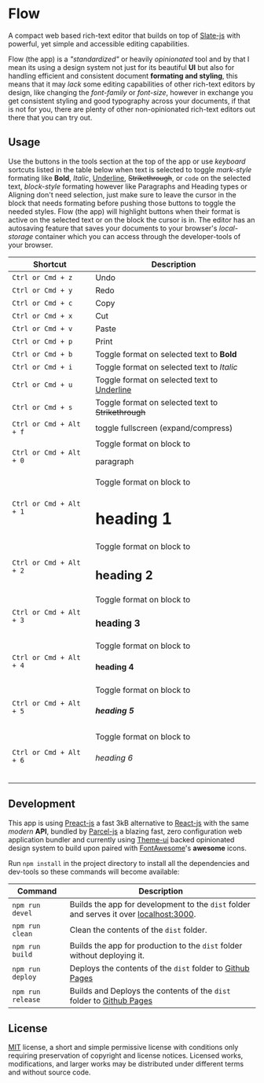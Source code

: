 # Flow

A compact web based rich-text editor that builds on top of [Slate-js](https://docs.slatejs.org/) with powerful, yet simple and accessible editing capabilities.

Flow (the app) is a _"standardized"_ or heavily _opinionated_ tool and by that I mean its using a design system not just for its beautiful **UI** but also for handling efficient and consistent document **formating and styling**, this means that it may _lack_ some editing capabilities of other rich-text editors by design, like changing the _font-family_ or _font-size_, however in exchange you get consistent styling and good typography across your documents, if that is not for you, there are plenty of other non-opinionated rich-text editors out there that you can try out.

## Usage

Use the buttons in the tools section at the top of the app or use _keyboard_ sortcuts listed in the table below when text is selected to toggle _mark-style_ formating like **Bold**, _Italic_, <u>Underline</u>, ~~Strikethrough~~, or `code` on the selected text, _block-style_ formating however like Paragraphs and Heading types or Aligning don't need selection, just make sure to leave the cursor in the block that needs formating before pushing those buttons to toggle the needed styles. Flow (the app) will highlight buttons when their format is active on the selected text or on the block the cursor is in. The editor has an autosaving feature that saves your documents to your browser's _local-storage_ container which you can access through the developer-tools of your browser.

| Shortcut                | Description                                         |
| ----------------------- | --------------------------------------------------- |
| `Ctrl or Cmd + z`       | Undo                                                |
| `Ctrl or Cmd + y`       | Redo                                                |
| `Ctrl or Cmd + c`       | Copy                                                |
| `Ctrl or Cmd + x`       | Cut                                                 |
| `Ctrl or Cmd + v`       | Paste                                               |
| `Ctrl or Cmd + p`       | Print                                               |
| `Ctrl or Cmd + b`       | Toggle format on selected text to **Bold**          |
| `Ctrl or Cmd + i`       | Toggle format on selected text to _Italic_          |
| `Ctrl or Cmd + u`       | Toggle format on selected text to <u>Underline</u>  |
| `Ctrl or Cmd + s`       | Toggle format on selected text to ~~Strikethrough~~ |
| `Ctrl or Cmd + Alt + f` | toggle fullscreen (expand/compress)                 |
| `Ctrl or Cmd + Alt + 0` | Toggle format on block to <p>paragraph</p>          |
| `Ctrl or Cmd + Alt + 1` | Toggle format on block to <h1>heading 1</h1>        |
| `Ctrl or Cmd + Alt + 2` | Toggle format on block to <h2>heading 2</h2>        |
| `Ctrl or Cmd + Alt + 3` | Toggle format on block to <h3>heading 3</h3>        |
| `Ctrl or Cmd + Alt + 4` | Toggle format on block to <h4>heading 4</h4>        |
| `Ctrl or Cmd + Alt + 5` | Toggle format on block to <h5>heading 5</h5>        |
| `Ctrl or Cmd + Alt + 6` | Toggle format on block to <h6>heading 6</h6>        |

## Development

This app is using [Preact-js](https://preactjs.com/) a fast 3kB alternative to [React-js](https://reactjs.org/) with the same _modern_ **API**, bundled by [Parcel-js](https://parceljs.org/) a blazing fast, zero configuration web application bundler and currently using [Theme-ui](https://theme-ui.com/) backed opinionated design system to build upon paired with [FontAwesome](https://fontawesome.com/)'s **awesome** icons.

Run `npm install` in the project directory to install all the dependencies and dev-tools so these commands will become available:

| Command           | Description                                                                                                      |
| ----------------- | ---------------------------------------------------------------------------------------------------------------- |
| `npm run devel`   | Builds the app for development to the `dist` folder and serves it over [localhost:3000](http://localhost:3000/). |
| `npm run clean`   | Clean the contents of the `dist` folder.                                                                         |
| `npm run build`   | Builds the app for production to the `dist` folder without deploying it.                                         |
| `npm run deploy`  | Deploys the contents of the `dist` folder to [Github Pages](https://pages.github.com/)                           |
| `npm run release` | Builds and Deploys the contents of the `dist` folder to [Github Pages](https://pages.github.com/)                |

## License

[MIT](https://raw.githubusercontent.com/Aerobird98/flow/master/LICENSE) license, a short and simple permissive license with conditions only requiring preservation of copyright and license notices. Licensed works, modifications, and larger works may be distributed under different terms and without source code.
